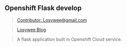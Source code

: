 ## Openshift Flask develop

> [Contributor: Losywee@gmail.com](http://py.mmda.info)

> [Losywee Blog](http://blog.mmda.info)

> A flask application built in Openshift Cloud service.
